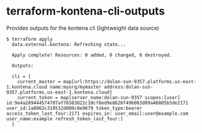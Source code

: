 # terraform-kontena-cli-outputs

Provides outputs for the kontena cli (lightweight data source)


    $ terraform apply
      data.external.kontena: Refreshing state...

      Apply complete! Resources: 0 added, 0 changed, 0 destroyed.

      Outputs:

      cli = {
        current_master = map[url:https://dolan-sun-9357.platforms.us-east-1.kontena.cloud name:myorg/mymaster address:dolan-sun-9357.platforms.us-east-1.kontena.cloud]
        current_token = map[server_name:dolan-sun-9357 scopes:[user] id:9e4a289444574707af76583822c10cf8ed9e8626f496003d89a48805b5de2171 user_id:1a8062c310532d000c0e9679 token_type:bearer access_token_last_four:2171 expires_in: user_email:user@example.com user_name:example refresh_token_last_four:]
      }